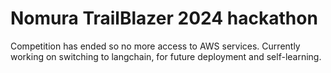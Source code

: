 # Nomura TrailBlazer 2024 hackathon

Competition has ended so no more access to AWS services. Currently working on switching to langchain, for future deployment and self-learning.

